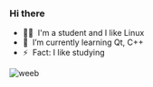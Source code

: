 ### Hi there

- 🧑‍🦲 &nbsp;I'm a student and I like Linux
- 🌱 &nbsp;I’m currently learning Qt, C++
- ⚡ &nbsp;Fact: I like studying

![weeb](https://i.pinimg.com/originals/59/00/3d/59003d236626e0cb4dc6d787fe1c10c1.gif)


